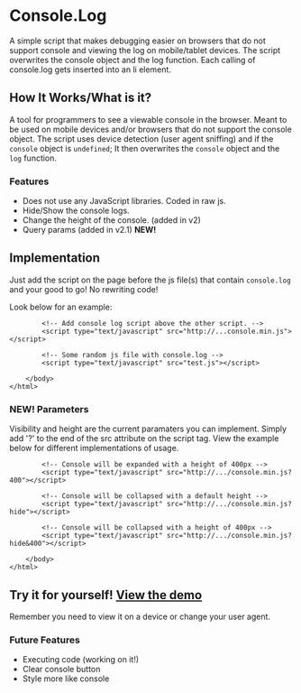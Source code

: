 Console.Log
==========

A simple script that makes debugging easier on browsers that do not support console and viewing the log on mobile/tablet devices. The script overwrites the console object and the log function. Each calling of console.log gets inserted into an li element.

## How It Works/What is it?

A tool for programmers to see a viewable console in the browser. Meant to be used on mobile devices and/or browsers that do not support the console object. The script uses device detection (user agent sniffing) and if the `console` object is `undefined`; It then overwrites the `console` object and the `log` function.

### Features

*   Does not use any JavaScript libraries. Coded in raw js.
*   Hide/Show the console logs.
*   Change the height of the console. (added in v2)
*   Query params (added in v2.1) **NEW!**

## Implementation

Just add the script on the page before the js file(s) that contain `console.log` and your good to go! No rewriting code!

Look below for an example:

            <!-- Add console log script above the other script. -->
            <script type="text/javascript" src="http://...console.min.js"></script>

            <!-- Some random js file with console.log -->
            <script type="text/javascript" src="test.js"></script>

        </body>
    </html>

### **NEW!** Parameters

Visibility and height are the current paramaters you can implement. Simply add '?' to the end of the src attribute on the script tag. View the example below for different implementations of usage.

            <!-- Console will be expanded with a height of 400px -->
            <script type="text/javascript" src="http://.../console.min.js?400"></script>
    
            <!-- Console will be collapsed with a default height -->
            <script type="text/javascript" src="http://.../console.min.js?hide"></script>
    
            <!-- Console will be collapsed with a height of 400px -->
            <script type="text/javascript" src="http://.../console.min.js?hide&400"></script>
            
        </body>
    </html>

## Try it for yourself! [View the demo](/demo)

Remember you need to view it on a device or change your user agent.

### Future Features

*   Executing code (working on it!)
*   Clear console button
*   Style more like console